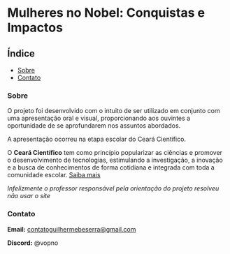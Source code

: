 # Mulheres no Nobel: Conquistas e Impactos
## Índice

- [Sobre](#Sobre)
- [Contato](#Contato)

### Sobre
O projeto foi desenvolvido com o intuito de ser utilizado em conjunto com uma apresentação oral e visual, proporcionando aos ouvintes a oportunidade de se aprofundarem nos assuntos abordados.

A apresentação ocorreu na etapa escolar do Ceará Científico.

O **Ceará Científico** tem como princípio popularizar as ciências e promover o desenvolvimento de tecnologias, estimulando a investigação, a inovação e a busca de conhecimentos de forma cotidiana e integrada com toda a comunidade escolar. [Saiba mais](https://www.seduc.ce.gov.br/ceara-cientifico/) 

*Infelizmente o professor responsável pela orientação do projeto resolveu não usar o site*

### Contato

**Email:** contatoguilhermebeserra@gmail.com

**Discord:** @vopno
